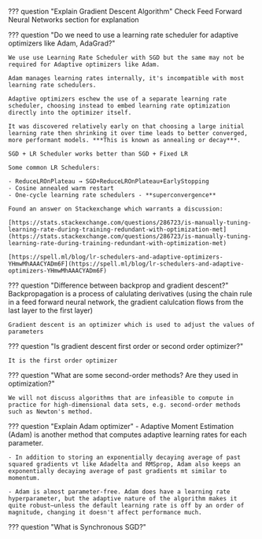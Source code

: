 ??? question  "Explain Gradient Descent Algorithm"
    Check Feed Forward Neural Networks section for explanation

??? question  "Do we need to use a learning rate scheduler for adaptive optimizers like Adam, AdaGrad?"
    
    We use use Learning Rate Scheduler with SGD but the same may not be required for Adaptive optimizers like Adam.

    Adam manages learning rates internally, it's incompatible with most learning rate schedulers.

    Adaptive optimizers eschew the use of a separate learning rate scheduler, choosing instead to embed learning rate optimization directly into the optimizer itself.

    It was discovered relatively early on that choosing a large initial learning rate then shrinking it over time leads to better converged, more performant models. ***This is known as annealing or decay***.

    SGD + LR Scheduler works better than SGD + Fixed LR

    Some common LR Schedulers:

    - ReduceLROnPlateau → SGD+ReduceLROnPlateau+EarlyStopping
    - Cosine annealed warm restart
    - One-cycle learning rate schedulers - **superconvergence**

    Found an answer on Stackexchange which warrants a discussion:

    [https://stats.stackexchange.com/questions/286723/is-manually-tuning-learning-rate-during-training-redundant-with-optimization-met](https://stats.stackexchange.com/questions/286723/is-manually-tuning-learning-rate-during-training-redundant-with-optimization-met)

    [https://spell.ml/blog/lr-schedulers-and-adaptive-optimizers-YHmwMhAAACYADm6F](https://spell.ml/blog/lr-schedulers-and-adaptive-optimizers-YHmwMhAAACYADm6F)
        
??? question  "Difference between backprop and gradient descent?"
    Backpropagation is a process of calulating derivatives (using the chain rule in a feed forward neural network, the gradient calulcation flows from the last layer to the first layer)

    Gradient descent is an optimizer which is used to adjust the values of parameters

??? question  "Is gradient descent first order or second order optimizer?"
    
    It is the first order optimizer
    
??? question  "What are some second-order methods? Are they used in optimization?"
    
    We will not discuss algorithms that are infeasible to compute in practice for high-dimensional data sets, e.g. second-order methods such as Newton's method.
    
??? question  "Explain Adam optimizer"
    - Adaptive Moment Estimation (Adam) is another method that computes adaptive learning rates for each parameter.

    - In addition to storing an exponentially decaying average of past squared gradients vt like Adadelta and RMSprop, Adam also keeps an exponentially decaying average of past gradients mt similar to momentum.

    - Adam is almost parameter-free. Adam does have a learning rate hyperparameter, but the adaptive nature of the algorithm makes it quite robust—unless the default learning rate is off by an order of magnitude, changing it doesn't affect performance much.

??? question  "What is Synchronous SGD?"